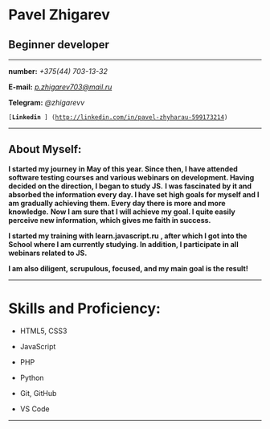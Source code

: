 # **Pavel Zhigarev**
## **Beginner developer**
		
***********
		
		
**number:** *+375(44) 703-13-32* 
		
		
**E-mail:** *p.zhigarev703@mail.ru* 
		
		
**Telegram:** *@zhigarevv* 
		
		
<code>[**Linkedin** ] (http://linkedin.com/in/pavel-zhyharau-599173214)</code> 


*************

## About Myself: 


**I started my journey in May of this year. Since then, I have attended software testing courses and various webinars on development. Having decided on the direction, I began to study JS.**
**I was fascinated by it and absorbed the information every day. I have set high goals for myself and I am gradually achieving them. Every day there is more and more knowledge.**
**Now I am sure that I will achieve my goal. I quite easily perceive new information, which gives me faith in success.**


**I started my training with learn.javascript.ru , after which I got into the School where I am currently studying.
In addition, I participate in all webinars related to JS.**


**I am also diligent, scrupulous, focused, and my main goal is the result!**


****************

# Skills and Proficiency: #

- HTML5, CSS3


- JavaScript


- PHP


- Python


- Git, GitHub


- VS Code


**************

